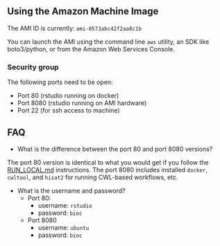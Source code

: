 ## Using the Amazon Machine Image

The AMI ID is currently: `ami-0573abc42f2aa8c1b`

You can launch the AMI using the command line `aws` utility, an SDK like boto3/python, or
from the Amazon Web Services Console. 

### Security group

The following ports need to be open:

- Port 80 (rstudio running on docker)
- Port 8080 (rstudio running on AMI hardware)
- Port 22 (for ssh access to machine)

## FAQ

- What is the difference between the port 80 and port 8080 versions?

The port 80 version is identical to what you would get if you follow the [RUN_LOCAL.md](RUN_LOCAL.md) instructions.
The port 8080 includes installed `docker`, `cwltool`, and `hisat2` for running CWL-based workflows, etc. 

- What is the username and password?
  - Port 80:
    - username: `rstudio`
    - password: `bioc`
  - Port 8080
    - username: `ubuntu`
    - password: `bioc`
